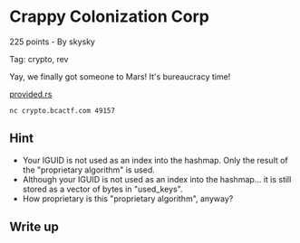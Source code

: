 # Crappy Colonization Corp
225 points - By skysky

Tag: crypto, rev

Yay, we finally got someone to Mars! It's bureaucracy time!

[provided.rs](provided.rs)

`nc crypto.bcactf.com 49157`

## Hint
- Your IGUID is not used as an index into the hashmap. Only the result of the "proprietary algorithm" is used.
- Although your IGUID is not used as an index into the hashmap... it is still stored as a vector of bytes in "used_keys".
- How proprietary is this "proprietary algorithm", anyway?

## Write up